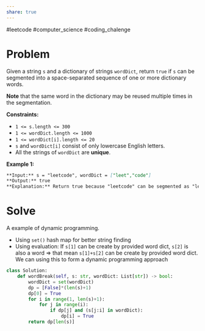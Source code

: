 ```yaml
---
share: true
---
```

#leetcode #computer_science #coding_chalenge

# Problem

Given a string `s` and a dictionary of strings `wordDict`, return `true` if `s` can be segmented into a space-separated sequence of one or more dictionary words.

**Note** that the same word in the dictionary may be reused multiple times in the segmentation.

**Constraints:**

- `1 <= s.length <= 300`
- `1 <= wordDict.length <= 1000`
- `1 <= wordDict[i].length <= 20`
- `s` and `wordDict[i]` consist of only lowercase English letters.
- All the strings of `wordDict` are **unique**.

**Example 1:**
```markdown
**Input:** s = "leetcode", wordDict = ["leet","code"]
**Output:** true
**Explanation:** Return true because "leetcode" can be segmented as "leet code".
```

# Solve
A example of dynamic programming.
- Using `set()` hash map for better string finding
- Using evaluation: If `s[1]` can be create by provided word dict, `s[2]` is also a word => that mean `s[1]+s[2]` can be create by provided word dict. We can using this to form a dynamic programming approach

```python
class Solution:
    def wordBreak(self, s: str, wordDict: List[str]) -> bool:
        wordDict = set(wordDict)
        dp = [False]*(len(s)+1)
        dp[0] = True
        for i in range(1, len(s)+1):
            for j in range(i):
                if dp[j] and (s[j:i] in wordDict):
                    dp[i] = True
        return dp[len(s)]
```